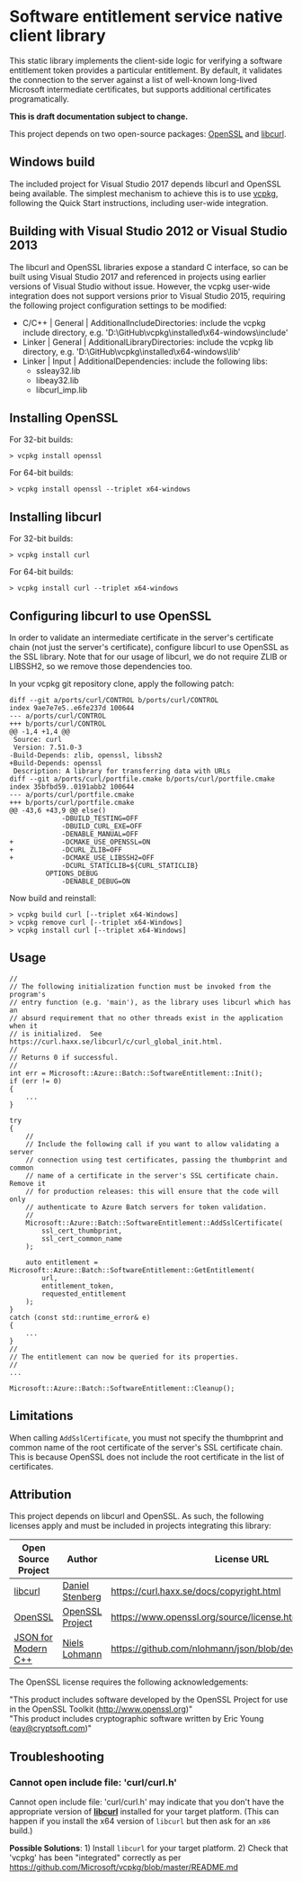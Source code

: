 # Software entitlement service native client library

This static library implements the client-side logic for verifying a software entitlement token provides a particular entitlement.  By default, it validates the connection to the server against a list of well-known long-lived Microsoft intermediate certificates, but supports additional certificates programatically.

**This is draft documentation subject to change.**

This project depends on two open-source packages: [OpenSSL](https://www.openssl.org/) and [libcurl](https://curl.haxx.se/libcurl/c/libcurl.html).

## Windows build
The included project for Visual Studio 2017 depends libcurl and OpenSSL being available.  The simplest mechanism to achieve this is to use [vcpkg](https://github.com/Microsoft/vcpkg), following the Quick Start instructions, including user-wide integration.

## Building with Visual Studio 2012 or Visual Studio 2013
The libcurl and OpenSSL libraries expose a standard C interface, so can be built using Visual Studio 2017 and referenced in projects using earlier versions of Visual Studio without issue.  However, the vcpkg user-wide integration does not support versions prior to Visual Studio 2015, requiring the following project configuration settings to be modified:
* C/C++ | General | AdditionalIncludeDirectories: include the vcpkg include directory, e.g. 'D:\GitHub\vcpkg\installed\x64-windows\include'
* Linker | General | AdditionalLibraryDirectories: include the vcpkg lib directory, e.g. 'D:\GitHub\vcpkg\installed\x64-windows\lib'
* Linker | Input | AdditionalDependencies: include the following libs:
	* ssleay32.lib
	* libeay32.lib
	* libcurl_imp.lib

## Installing OpenSSL
For 32-bit builds:
```
> vcpkg install openssl
```

For 64-bit builds:
```
> vcpkg install openssl --triplet x64-windows
```

## Installing libcurl
For 32-bit builds:
```
> vcpkg install curl
```

For 64-bit builds:
```
> vcpkg install curl --triplet x64-windows
```

## Configuring libcurl to use OpenSSL
In order to validate an intermediate certificate in the server's certificate chain (not just the server's certificate), configure libcurl to use OpenSSL as the SSL library.  Note that for our usage of libcurl, we do not require ZLIB or LIBSSH2, so we remove those dependencies too.

In your vcpkg git repository clone, apply the following patch:

```
diff --git a/ports/curl/CONTROL b/ports/curl/CONTROL
index 9ae7e7e5..e6fe237d 100644
--- a/ports/curl/CONTROL
+++ b/ports/curl/CONTROL
@@ -1,4 +1,4 @@
 Source: curl
 Version: 7.51.0-3
-Build-Depends: zlib, openssl, libssh2
+Build-Depends: openssl
 Description: A library for transferring data with URLs
diff --git a/ports/curl/portfile.cmake b/ports/curl/portfile.cmake
index 35bfbd59..0191abb2 100644
--- a/ports/curl/portfile.cmake
+++ b/ports/curl/portfile.cmake
@@ -43,6 +43,9 @@ else()
             -DBUILD_TESTING=OFF
             -DBUILD_CURL_EXE=OFF
             -DENABLE_MANUAL=OFF
+            -DCMAKE_USE_OPENSSL=ON
+            -DCURL_ZLIB=OFF
+            -DCMAKE_USE_LIBSSH2=OFF
             -DCURL_STATICLIB=${CURL_STATICLIB}
         OPTIONS_DEBUG
             -DENABLE_DEBUG=ON
```

Now build and reinstall:

```
> vcpkg build curl [--triplet x64-Windows]
> vcpkg remove curl [--triplet x64-Windows]
> vcpkg install curl [--triplet x64-Windows]
```

## Usage
```
//
// The following initialization function must be invoked from the program's
// entry function (e.g. 'main'), as the library uses libcurl which has an
// absurd requirement that no other threads exist in the application when it
// is initialized.  See https://curl.haxx.se/libcurl/c/curl_global_init.html.
//
// Returns 0 if successful.
//
int err = Microsoft::Azure::Batch::SoftwareEntitlement::Init();
if (err != 0)
{
    ...
}

try
{
    //
    // Include the following call if you want to allow validating a server
    // connection using test certificates, passing the thumbprint and common
    // name of a certificate in the server's SSL certificate chain.  Remove it
    // for production releases: this will ensure that the code will only
    // authenticate to Azure Batch servers for token validation.
    //
    Microsoft::Azure::Batch::SoftwareEntitlement::AddSslCertificate(
        ssl_cert_thumbprint,
        ssl_cert_common_name
    );

    auto entitlement = Microsoft::Azure::Batch::SoftwareEntitlement::GetEntitlement(
        url,
        entitlement_token,
        requested_entitlement
    );
}
catch (const std::runtime_error& e)
{
    ...
}
//
// The entitlement can now be queried for its properties.
//
...

Microsoft::Azure::Batch::SoftwareEntitlement::Cleanup();
```

## Limitations
When calling ```AddSslCertificate```, you must not specify the thumbprint and common name of the root certificate of the server's SSL certificate chain.  This is because OpenSSL does not include the root certificate in the list of certificates.

## Attribution
This project depends on libcurl and OpenSSL.  As such, the following licenses apply and must be included in projects integrating this library:

| Open Source Project | Author | License URL |
| ------------------- | ------ | ----------- |
| [libcurl](http://curl.haxx.se) | [Daniel Stenberg](mailto:daniel@haxx.se) | <https://curl.haxx.se/docs/copyright.html> |
| [OpenSSL](http://www.openssl.org) | [OpenSSL Project](http://www.openssl.org/) | <https://www.openssl.org/source/license.html> |
| [JSON for Modern C++](https://github.com/nlohmann/json) | [Niels Lohmann](http://nlohmann.me) | <https://github.com/nlohmann/json/blob/develop/LICENSE.MIT> |

The OpenSSL license requires the following acknowledgements:

"This product includes software developed by the OpenSSL Project for use in the OpenSSL Toolkit (http://www.openssl.org)"  
"This product includes cryptographic software written by Eric Young (eay@cryptsoft.com)"

## Troubleshooting

### Cannot open include file: 'curl/curl.h'

Cannot open include file: 'curl/curl.h' may indicate that you don't have the appropriate version of [**libcurl**](https://curl.haxx.se/libcurl/c/libcurl.html) installed for your target platform. (This can happen if you install the x64 version of `libcurl` but then ask for an `x86` build.)

**Possible Solutions**: 1) Install `libcurl` for your target platform.
			2) Check that 'vcpkg' has been "integrated" correctly as per 	https://github.com/Microsoft/vcpkg/blob/master/README.md


